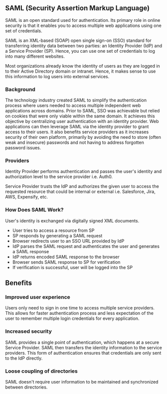 ## SAML (Security Assertion Markup Language)

SAML is an open standard used for authentication. Its primary role in online security is that it enables you to access multiple web applications using one set of credentials.

SAML is an XML-based (SOAP) open single sign-on (SSO) standard for transferring identity data between two parties: an Identity Provider (IdP) and a Service Provider (SP). Hence, you can use one set of credentials to log into many different websites.

Most organizations already know the identity of users as they are logged in to their Active Directory domain or intranet. Hence, it makes sense to use this information to log users into external services.

### Background

The technology industry created SAML to simplify the authentication process where users needed to access multiple independent web applications across domains. Prior to SAML, SSO was achievable but relied on cookies that were only viable within the same domain. It achieves this objective by centralizing user authentication with an identity provider. Web applications can then leverage SAML via the identity provider to grant access to their users. It also benefits service providers as it increases security of their own platform, primarily by avoiding the need to store (often weak and insecure) passwords and not having to address forgotten password issues.

### Providers

Identity Provider performs authentication and passes the user's identity and authorization level to the service provider i.e. Auth0.

Service Provider trusts the IdP and authorizes the given user to access the requested resource that could be internal or external i.e. Salesforce, Jira, AWS, Expensify, etc.

### How Does SAML Work?

User's identity is exchanged via digitally signed XML documents.

- User tries to access a resource from SP
- SP responds by generating a SAML request
- Browser redirects user to an SSO URL provided by IdP
- IdP parses the SAML request and authenticates the user and generates a SAML response
- IdP returns encoded SAML response to the browser
- Browser sends SAML response to SP for verification
- If verification is successful, user will be logged into the SP

## Benefits

### Improved user experience

Users only need to sign in one time to access multiple service providers. This allows for faster authentication process and less expectation of the user to remember multiple login credentials for every application.

### Increased security

SAML provides a single point of authentication, which happens at a secure Service Provider. SAML then transfers the identity information to the service providers. This form of authentication ensures that credentials are only sent to the IdP directly.

### Loose coupling of directories

SAML doesn't require user information to be maintained and synchronized between directories.
